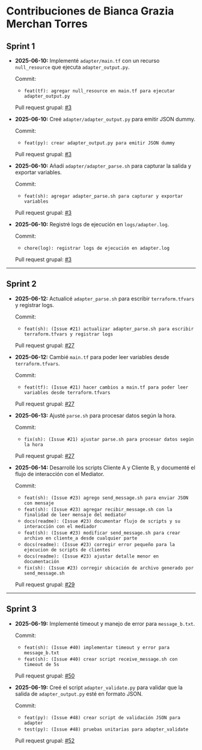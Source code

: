 
# Contribuciones de Bianca Grazia Merchan Torres

## Sprint 1

- **2025-06-10:** Implementé `adapter/main.tf` con un recurso `null_resource` que ejecuta `adapter_output.py`.  

  Commit:  
  - `feat(tf): agregar null_resource en main.tf para ejecutar adapter_output.py`

  Pull request grupal: [#3](http://github.com/Jharvichu/PC3_Grupo8_Proyecto4/pull/3)

- **2025-06-10:** Creé `adapter/adapter_output.py` para emitir JSON dummy.  

  Commit:  
  - `feat(py): crear adapter_output.py para emitir JSON dummy`

  Pull request grupal: [#3](http://github.com/Jharvichu/PC3_Grupo8_Proyecto4/pull/3)

- **2025-06-10:** Añadí `adapter/adapter_parse.sh` para capturar la salida y exportar variables.  

  Commit:  
  - `feat(sh): agregar adapter_parse.sh para capturar y exportar variables`

  Pull request grupal: [#3](http://github.com/Jharvichu/PC3_Grupo8_Proyecto4/pull/3)

- **2025-06-10:** Registré logs de ejecución en `logs/adapter.log`.  

  Commit:  
  - `chore(log): registrar logs de ejecución en adapter.log`

  Pull request grupal: [#3](http://github.com/Jharvichu/PC3_Grupo8_Proyecto4/pull/3)

---

## Sprint 2

- **2025-06-12:** Actualicé `adapter_parse.sh` para escribir `terraform.tfvars` y registrar logs.  

  Commit:  
  - `feat(sh): (Issue #21) actualizar adapter_parse.sh para escribir terraform.tfvars y registrar logs`

  Pull request grupal: [#27](http://github.com/Jharvichu/PC3_Grupo8_Proyecto4/pull/27)

- **2025-06-12:** Cambié `main.tf` para poder leer variables desde `terraform.tfvars`.  

  Commit:  
  - `feat(tf): (Issue #21) hacer cambios a main.tf para poder leer variables desde terraform.tfvars`

  Pull request grupal: [#27](http://github.com/Jharvichu/PC3_Grupo8_Proyecto4/pull/27)

- **2025-06-13:** Ajusté `parse.sh` para procesar datos según la hora.  

  Commit:  
  - `fix(sh): (Issue #21) ajustar parse.sh para procesar datos según la hora`

  Pull request grupal: [#27](http://github.com/Jharvichu/PC3_Grupo8_Proyecto4/pull/27)

- **2025-06-14:** Desarrollé los scripts Cliente A y Cliente B, y documenté el flujo de interacción con el Mediator.  

  Commit:  
  - `feat(sh): (Issue #23) agrego send_message.sh para enviar JSON con mensaje`
  - `feat(sh): (Issue #23) agregar recibir_message.sh con la finalidad de leer mensaje del mediator`
  - `docs(readme): (Issue #23) documentar flujo de scripts y su interacción con el mediador`
  - `feat(sh): (Issue #23) modificar send_message.sh para crear archivo en cliente_a desde cualquier parte`
  - `docs(readme): (Issue #23) corregir error pequeño para la ejecucion de scripts de clientes`
  - `docs(readme): (Issue #23) ajustar detalle menor en documentación`
  - `fix(sh): (Issue #23) corregir ubicación de archivo generado por send_message.sh`

  Pull request grupal: [#29](http://github.com/Jharvichu/PC3_Grupo8_Proyecto4/pull/29)

---

## Sprint 3

- **2025-06-19:** Implementé timeout y manejo de error para `message_b.txt`.  

  Commit:  
  - `feat(sh): (Issue #40) implementar timeout y error para message_b.txt`
  - `feat(sh): (Issue #40) crear script receive_message.sh con timeout de 5s`

  Pull request grupal: [#50](http://github.com/Jharvichu/PC3_Grupo8_Proyecto4/pull/50)

- **2025-06-19:** Creé el script `adapter_validate.py` para validar que la salida de `adapter_output.py` esté en formato JSON.  

  Commit:  
  - `feat(py): (Issue #48) crear script de validación JSON para adapter`
  - `test(py): (Issue #48) pruebas unitarias para adapter_validate`

  Pull request grupal: [#52](http://github.com/Jharvichu/PC3_Grupo8_Proyecto4/pull/52)
